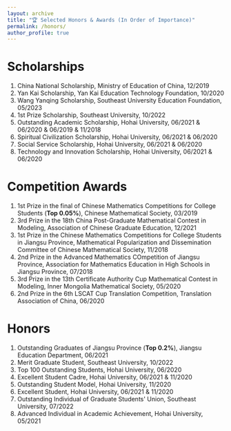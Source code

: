 ```yaml
---
layout: archive
title: "🏆 Selected Honors & Awards (In Order of Importance)"
permalink: /honors/
author_profile: true
---
```


# Scholarships
1. China National Scholarship, Ministry of Education of China, 12/2019
2. Yan Kai Scholarship, Yan Kai Education Technology Foundation, 10/2020
3. Wang Yanqing Scholarship, Southeast University Education Foundation, 05/2023
4. 1st Prize Scholarship, Southeast University, 10/2022
5. Outstanding Academic Scholarship, Hohai University, 06/2021 & 06/2020 & 06/2019 & 11/2018
6. Spiritual Civilization Scholarship, Hohai University, 06/2021 & 06/2020
7. Social Service Scholarship, Hohai University, 06/2021 & 06/2020
8. Technology and Innovation Scholarship, Hohai University, 06/2021 & 06/2020 

# Competition Awards 
1. 1st Prize in the final of Chinese Mathematics Competitions for College Students (**Top 0.05%**), Chinese Mathematical Society, 03/2019
2. 3rd Prize in the 18th China Post-Graduate Mathematical Contest in Modeling, Association of Chinese Graduate Education, 12/2021
3. 1st Prize in the Chinese Mathematics Competitions for College Students in Jiangsu Province, Mathematical Popularization and Dissemination Committee of Chinese Mathematical Society, 11/2018
4. 2nd Prize in the Advanced Mathematics COmpetition of Jiangsu Province, Association for Mathematics Education in High Schools in Jiangsu Province, 07/2018
5. 3rd Prize in the 13th Certificate Authority Cup Mathematical Contest in Modeling, Inner Mongolia Mathematical Society, 05/2020
6. 2nd Prize in the 6th LSCAT Cup Translation Competition, Translation Association of China, 06/2020

# Honors
1. Outstanding Graduates of Jiangsu Province (**Top 0.2%**), Jiangsu Education Department, 06/2021
2. Merit Graduate Student, Southeast University, 10/2022
3. Top 100 Outstanding Students, Hohai University, 06/2020
4. Excellent Student Cadre, Hohai University, 06/2021 & 11/2020
5. Outstanding Student Model, Hohai University, 11/2020
6. Excellent Student, Hohai University, 06/2021 & 11/2020
7. Outstanding Individual of Graduate Students' Union, Southeast University, 07/2022
8. Advanced Individual in Academic Achievement, Hohai University, 05/2021